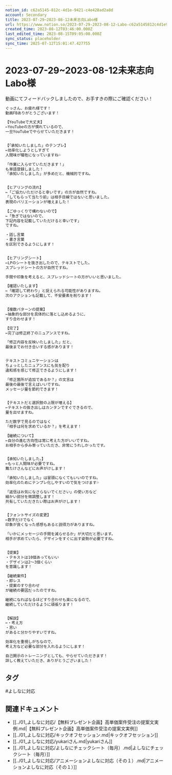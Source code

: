 ```yaml
---
notion_id: c62a5145-812c-4d1e-9421-c4e428ad2a8d
account: Secondary
title: 2023-07-29~2023-08-12未来志向Labo様
url: https://www.notion.so/2023-07-29-2023-08-12-Labo-c62a5145812c4d1e9421c4e428ad2a8d
created_time: 2023-08-12T03:46:00.000Z
last_edited_time: 2023-08-15T09:05:00.000Z
sync_status: placeholder
sync_time: 2025-07-12T15:01:47.427755
---
```

# 2023-07-29~2023-08-12未来志向Labo様

動画にてフィードバックしましたので、お手すきの際にご確認ください！
```javascript
ぐっさん、お疲れ様です！
動画FBありがとうございます！

【YouTubeで大丈夫】
←YouTubeの方が慣れているので、
一旦YouTubeでやらせていただきます！


【「承知いたしました」のテンプレ】
←効率化しようとしすぎて
人間味が犠牲になっていますね💦

「作業に入らせていただきます！」
も単語登録しました！
「承知いたしました」が多めだと、機械的ですね。


【ヒアリングの流れ】
←「ご協力いただけると幸いです」の方が自然ですね。
「してもらって当たり前」は相手目線ではないと思いました。
表現のバリエーションが増えました！

【ごゆっくりで構わないので】
←「急ぎではないので、
下記内容を記載していただけると幸いです」
ですね。

・話し言葉
・書き言葉
を区別できるようにします！


【ヒアリングシート】
←LPのシートを抜き出したので、テキストでした。
スプレッドシートの方が自然ですね。

手間や印象を考えると、スプレッドシートの方がいいと思いました。

【確認いたします】
←「確認して終わり」と捉えられる可能性がありますね。
次のアクションも記載して、不安要素を削ります！


【複数パターンの提案】
←抽象的な部分を具体的に落とし込めるように、
すり合わせます！

【完了】
←完了は修正終了のニュアンスですね。

「修正内容を反映いたしました」だと、
最後までお付き合いする感があります！


テキストコミュニケーションは
ちょっとしたニュアンスにも気を配り
違和感を感じて修正できるようにします！

「修正箇所が追加であるか？」の文言は
最後の最後で言えばいいですね。
メッセージ量を節約できます！


【テキストだと選択肢の上限が増える】
←テキストの抜き出しはカンタンですぐできるので、
量を出せますね。

ただ数字で見るのではなく
「相手は何を求めているか？」を考えます！

【継続について】
←自分の進む方向性は常に考えた方がいいですね。
お相手から歩み寄っていただき、非常にうれしかったです。


【承知いたしました。】
←もっと人間味が必要ですね。
舞たけさんなどにお声がけします！

「承知いたしました」は冒頭になくてもいいのですね。
効率化のためにテンプレ化しやすいので気をつけます💦

「返信はお気になさらないでください」の使い方など
細かい部分を微調整します！
共有していただきたい際はお声がけします！


【フォントサイズの変更】
←数字だけでなく
印象が良くなった感想もあると説得力がありますね。

「いかにメッセージの手間を減らせるか」が大切だと思います。
相手が求めていたら、デザインをすぐに出す姿勢が必要ですね。


【提案】
・テキストは10個あってもいい
・デザインは2～3個くらい
を意識します！

【継続案件】
・即レス
・提案のすり合わせ
が継続の要因だったのですね。

継続になればなるほどすり合わせも楽になるので、
継続していただけるように頑張ります！


【解説】
←・考え方
・思い
があると分かりやすいですね。

効率化を重視しがちなので、
考え方など必要な部分を入れるようにします！

自己開示のトレーニングとしても、やらせていただきます！
詳しく教えていただき、ありがとうございました！
```

## タグ

#よしなに対応 

## 関連ドキュメント

- [[../01_よしなに対応/【無料プレゼント企画】高単価案件受注の提案文実例.md|【無料プレゼント企画】高単価案件受注の提案文実例]]
- [[../01_よしなに対応/キックオフセッション.md|キックオフセッション]]
- [[../01_よしなに対応/yukariさん.md|yukariさん]]
- [[../01_よしなに対応/よしなにチェックシート（毎月）.md|よしなにチェックシート（毎月）]]
- [[../01_よしなに対応/アニメーションよしなに対応（その１）.md|アニメーションよしなに対応（その１）]]
